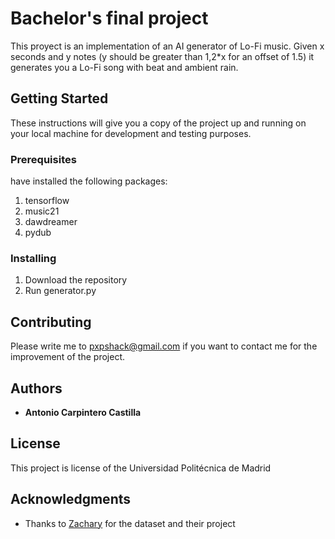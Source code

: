 # Bachelor's final project

This proyect is an implementation of an AI generator of Lo-Fi music. Given x seconds and y notes (y should be greater than 1,2*x for an offset of 1.5) it generates you a Lo-Fi song with beat and ambient rain.
## Getting Started

These instructions will give you a copy of the project up and running on
your local machine for development and testing purposes.

### Prerequisites

have installed the following packages:
  1. tensorflow
  2. music21
  3. dawdreamer
  4. pydub

### Installing

1. Download the repository
2. Run generator.py

## Contributing

Please write me to pxpshack@gmail.com if you want to contact me for the improvement of the project.

## Authors

  - **Antonio Carpintero Castilla**

## License

This project is license of the Universidad Politécnica de Madrid

## Acknowledgments

  - Thanks to [Zachary](https://ai.plainenglish.io/building-a-lo-fi-hip-hop-generator-e24a005d0144) for the dataset and their project
